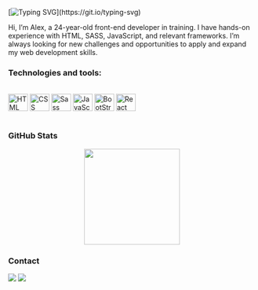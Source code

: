 [![Typing SVG](https://readme-typing-svg.herokuapp.com?font=Fira+Code&pause=1000&color=F73231&width=435&lines=Welcome+to+my+GitHub+Profile!)](https://git.io/typing-svg) 
<p>Hi, I’m Alex, a 24-year-old front-end developer in training. I have hands-on experience with HTML, SASS, JavaScript, and relevant frameworks. I’m always looking for new challenges and opportunities to apply and expand my web development skills. </p>

### Technologies and tools:

<div style="display: inline_block"><br>
  <img align="center" alt="HTML" height="35" width="40" src="">
  <img align="center" alt="CSS" height="35" width="40" src="">
  <img align="center" alt="Sass" height="35" width="40" src=""> 
  <img align="center" alt="JavaScript" height="35" width="40" src="https://raw.githubusercontent.com/jmnote/z-icons/master/svg/javascript.svg"> 
  <img align="center" alt="BootStrap" height="35" width="40" src="https://raw.githubusercontent.com/jmnote/z-icons/master/svg/bootstrap.svg"> 
  <img align="center" alt="React" height="35" width="40" src="https://raw.githubusercontent.com/rahulbanerjee26/githubAboutMeGenerator/main/icons/reactjs.svg"> 
  
  
</div><br>

### GitHub Stats

<div align="center" style="display: flex; justify-content: center;">
  <a href="https://github.com/alex91168">
    <img height="195px" src="https://github-readme-stats.vercel.app/api/top-langs/?username=alex91168&layout=compact&langs_count=7&theme=one_dark_pro"/>
  </a>
</div>
    
### Contact

<div> 
  <a href="https://www.linkedin.com/in/alex-batista-6b77382b7" target="_blank"><img src="https://img.shields.io/badge/-LinkedIn-%230077B5?style=for-the-badge&logo=linkedin&logoColor=white" target="_blank"></a> 
  <a href="mailto:alexbaatista93@gmail.com"><img src="https://img.shields.io/badge/-Gmail-%23333?style=for-the-badge&logo=gmail&logoColor=white" target="_blank"></a>
</div>
